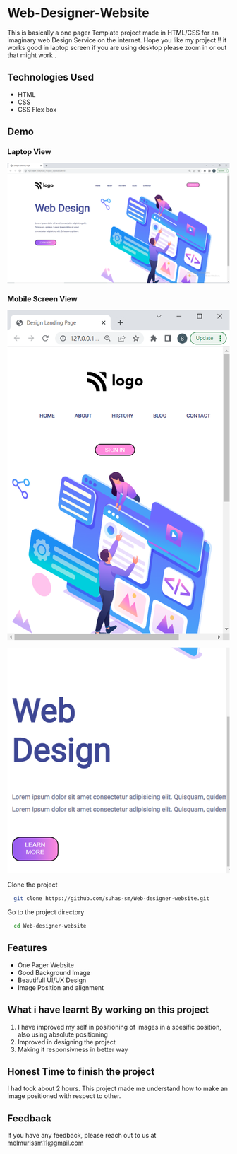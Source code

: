 # Web-Designer-Website

This is basically a one pager Template project made in HTML/CSS for an imaginary web Design Service on the internet.
Hope you like my project !! it works good in laptop screen if you are using desktop please zoom in or out that might work .

## Technologies Used
  - HTML
  - CSS
  - CSS Flex box

##  Demo
### Laptop View
![page-img](./images/page_img.PNG)

### Mobile Screen View
![responsive_screen-1](./images/responsive_1.PNG)

![responsive_screen-2](./images/responsive_2.PNG)

Clone the project

```bash
  git clone https://github.com/suhas-sm/Web-designer-website.git
```

Go to the project directory

```bash
  cd Web-designer-website
```

## Features

- One Pager Website
- Good Background Image
- Beautifull UI/UX Design
- Image Position and alignment

## What i have learnt By working on this project
1. I have improved my self in positioning of images in a spesific position, also using absolute positioning
2. Improved in designing the project
3. Making it responsivness in better way

## Honest Time to finish the project

I had took about 2 hours. This project made me understand how to make an image positioned with respect to other.

## Feedback

If you have any feedback, please reach out to us at melmurissm11@gmail.com
